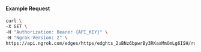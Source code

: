 <!-- Code generated for API Clients. DO NOT EDIT. -->

#### Example Request

```bash
curl \
-X GET \
-H "Authorization: Bearer {API_KEY}" \
-H "Ngrok-Version: 2" \
https://api.ngrok.com/edges/https/edghts_2uBNz6bpwrBy3RKaxMmOmLg6ISH/routes/edghtsrt_2uBNz3GTYBJoxDvqyKa72loNw3s/ip_restriction
```
